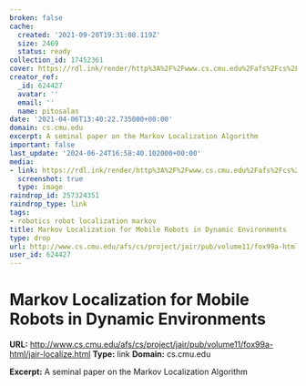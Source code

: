 ```yaml
---
broken: false
cache:
  created: '2021-09-20T19:31:08.119Z'
  size: 2469
  status: ready
collection_id: 17452361
cover: https://rdl.ink/render/http%3A%2F%2Fwww.cs.cmu.edu%2Fafs%2Fcs%2Fproject%2Fjair%2Fpub%2Fvolume11%2Ffox99a-html%2Fjair-localize.html
creator_ref:
  _id: 624427
  avatar: ''
  email: ''
  name: pitosalas
date: '2021-04-06T13:40:22.735000+00:00'
domain: cs.cmu.edu
excerpt: A seminal paper on the Markov Localization Algorithm
important: false
last_update: '2024-06-24T16:58:40.102000+00:00'
media:
- link: https://rdl.ink/render/http%3A%2F%2Fwww.cs.cmu.edu%2Fafs%2Fcs%2Fproject%2Fjair%2Fpub%2Fvolume11%2Ffox99a-html%2Fjair-localize.html
  screenshot: true
  type: image
raindrop_id: 257324351
raindrop_type: link
tags:
- robotics robot localization markov
title: Markov Localization for Mobile Robots in Dynamic Environments
type: drop
url: http://www.cs.cmu.edu/afs/cs/project/jair/pub/volume11/fox99a-html/jair-localize.html
user_id: 624427
---
```


# Markov Localization for Mobile Robots in Dynamic Environments

**URL:** http://www.cs.cmu.edu/afs/cs/project/jair/pub/volume11/fox99a-html/jair-localize.html
**Type:** link
**Domain:** cs.cmu.edu

**Excerpt:** A seminal paper on the Markov Localization Algorithm
